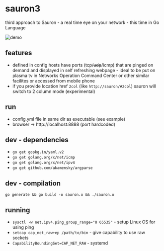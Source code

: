 # sauron3
third approach to Sauron - a real time eye on your network - this time in Go Language 

![demo](https://sc-cdn.scaleengine.net/i/22e315caecf77506e50be0619e57303e.png)

## features
* defined in config hosts have ports (tcp/~~udp~~/icmp) that are pinged on demand and displayed in self refreshing webpage - ideal to be put on plasma tv in Networks Operation Command Center or other similar facilites or accessed from mobile phone 
* if you provide location href `2col` (like `http://sauron/#2col`) sauron will switch to 2 column mode (experimental)


## run
 - config.yml file in same dir as executable (see example)
 - browser -> http://localhost:8888 (port hardcoded)

## dev - dependencies 
 - `go get gopkg.in/yaml.v2`
 - `go get golang.org/x/net/icmp`
 - `go get golang.org/x/net/ipv4`
 - `go get github.com/akamensky/argparse`

## dev - compilation
`go generate && go build -o sauron.o && ./sauron.o` 

## running
 - `sysctl -w net.ipv4.ping_group_range="0 65535"` - setup Linux OS for using ping
 - `setcap cap_net_raw+ep /path/to/bin` - give capability to use raw sockets
 - `CapabilityBoundingSet=CAP_NET_RAW` - systemd 